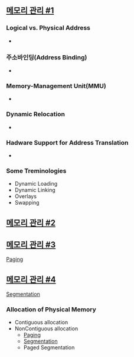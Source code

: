 ## [메모리 관리 #1](https://core.ewha.ac.kr/publicview/C0101020140425151219100144?vmode=f)

### Logical vs. Physical Address

- 

### 주소바인딩(Address Binding)

- 

### Memory-Management Unit(MMU)

- 

### Dynamic Relocation

- 

### Hadware Support for Address Translation

- 

### Some Treminologies

- Dynamic Loading
- Dynamic Linking
- Overlays
- Swapping

## [메모리 관리 #2](https://core.ewha.ac.kr/publicview/C0101020140429132440045277?vmode=f)

## [메모리 관리 #3](https://core.ewha.ac.kr/publicview/C0101020140502151452123728?vmode=f)

[Paging](/운영체제/8장-메모리-관리/Paging.md) 

## [메모리 관리 #4](https://core.ewha.ac.kr/publicview/C0101020140509142939477563?vmode=f)

[Segmentation](/운영체제/8장-메모리-관리/Segmentation.md) 

### Allocation of Physical Memory

- Contiguous allocation
- NonContiguous allocation
  - [Paging](/운영체제/8장-메모리-관리/Paging.md)
  - [Segmentation](/운영체제/8장-메모리-관리/Segmentation.md)
  - Paged Segmentation